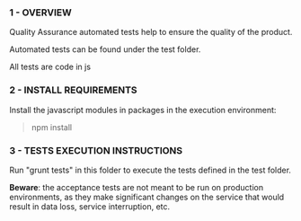 ### 1 - OVERVIEW

Quality Assurance automated tests help to ensure the quality of the product.

Automated tests can be found under the test folder.

All tests are code in js

### 2 - INSTALL REQUIREMENTS

Install the javascript modules in packages in the execution environment: 
> npm install

### 3 - TESTS EXECUTION INSTRUCTIONS

Run "grunt tests" in this folder to execute the tests defined in the test folder.

**Beware**: the acceptance tests are not meant to be run on production environments, as they make significant changes on the service that would result in data loss, service interruption, etc.
